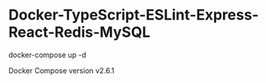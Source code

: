 # Docker-TypeScript-ESLint-Express-React-Redis-MySQL

docker-compose up -d

Docker Compose version v2.6.1
 
